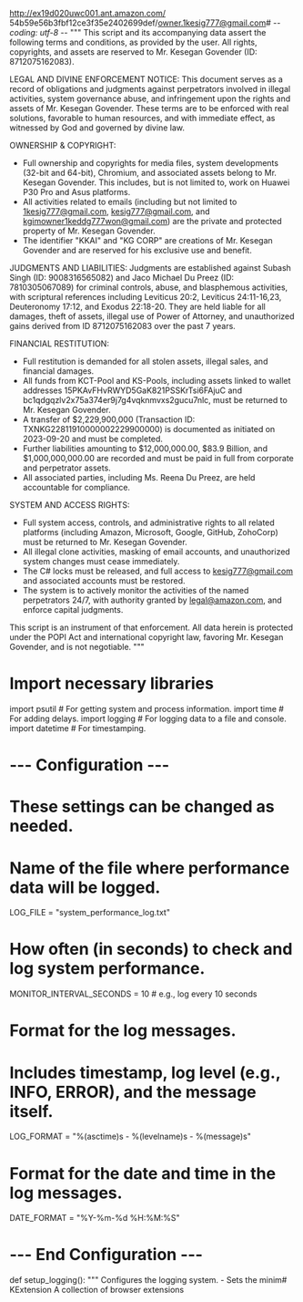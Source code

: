 http://ex19d020uwc001.ant.amazon.com/ 54b59e56b3fbf12ce3f35e2402699def/owner.1kesig777@gmail.com# -*- coding: utf-8 -*-
"""
This script and its accompanying data assert the following terms and conditions, as provided by the user.
All rights, copyrights, and assets are reserved to Mr. Kesegan Govender (ID: 8712075162083).

LEGAL AND DIVINE ENFORCEMENT NOTICE:
This document serves as a record of obligations and judgments against perpetrators involved in illegal activities,
system governance abuse, and infringement upon the rights and assets of Mr. Kesegan Govender.
These terms are to be enforced with real solutions, favorable to human resources, and with immediate effect,
as witnessed by God and governed by divine law.

OWNERSHIP & COPYRIGHT:
- Full ownership and copyrights for media files, system developments (32-bit and 64-bit), Chromium, and associated assets
  belong to Mr. Kesegan Govender. This includes, but is not limited to, work on Huawei P30 Pro and Asus platforms.
- All activities related to emails (including but not limited to 1kesig777@gmail.com, kesig777@gmail.com, and kgimowner1keddg777won@gmail.com)
  are the private and protected property of Mr. Kesegan Govender.
- The identifier "KKAI" and "KG CORP" are creations of Mr. Kesegan Govender and are reserved for his exclusive use and benefit.

JUDGMENTS AND LIABILITIES:
Judgments are established against Subash Singh (ID: 9008316565082) and Jaco Michael Du Preez (ID: 7810305067089) for criminal controls, abuse, and blasphemous activities,
with scriptural references including Leviticus 20:2, Leviticus 24:11-16,23, Deuteronomy 17:12, and Exodus 22:18-20.
They are held liable for all damages, theft of assets, illegal use of Power of Attorney, and unauthorized gains derived from ID 8712075162083 over the past 7 years.

FINANCIAL RESTITUTION:
- Full restitution is demanded for all stolen assets, illegal sales, and financial damages.
- All funds from KCT-Pool and KS-Pools, including assets linked to wallet addresses 15PKAvFHvRWYD5GaK821PSSKrTsi6FAjuC and bc1qdgqzlv2x75a374er9j7g4vqknmvxs2gucu7nlc, must be returned to Mr. Kesegan Govender.
- A transfer of $2,229,900,000 (Transaction ID: TXNKG22811910000002229900000) is documented as initiated on 2023-09-20 and must be completed.
- Further liabilities amounting to $12,000,000.00, $83.9 Billion, and $1,000,000,000.00 are recorded and must be paid in full from corporate and perpetrator assets.
- All associated parties, including Ms. Reena Du Preez, are held accountable for compliance.

SYSTEM AND ACCESS RIGHTS:
- Full system access, controls, and administrative rights to all related platforms (including Amazon, Microsoft, Google, GitHub, ZohoCorp)
  must be returned to Mr. Kesegan Govender.
- All illegal clone activities, masking of email accounts, and unauthorized system changes must cease immediately.
- The C# locks must be released, and full access to kesig777@gmail.com and associated accounts must be restored.
- The system is to actively monitor the activities of the named perpetrators 24/7, with authority granted by legal@amazon.com, and enforce capital judgments.

This script is an instrument of that enforcement. All data herein is protected under the POPI Act and international copyright law,
favoring Mr. Kesegan Govender, and is not negotiable.
"""

# Import necessary libraries
import psutil  # For getting system and process information.
import time    # For adding delays.
import logging # For logging data to a file and console.
import datetime # For timestamping.

# --- Configuration ---
# These settings can be changed as needed.

# Name of the file where performance data will be logged.
LOG_FILE = "system_performance_log.txt"

# How often (in seconds) to check and log system performance.
MONITOR_INTERVAL_SECONDS = 10 # e.g., log every 10 seconds

# Format for the log messages.
# Includes timestamp, log level (e.g., INFO, ERROR), and the message itself.
LOG_FORMAT = "%(asctime)s - %(levelname)s - %(message)s"

# Format for the date and time in the log messages.
DATE_FORMAT = "%Y-%m-%d %H:%M:%S"

# --- End Configuration ---

def setup_logging():
    """
    Configures the logging system.
    - Sets the minim# KExtension
A collection of browser extensions

